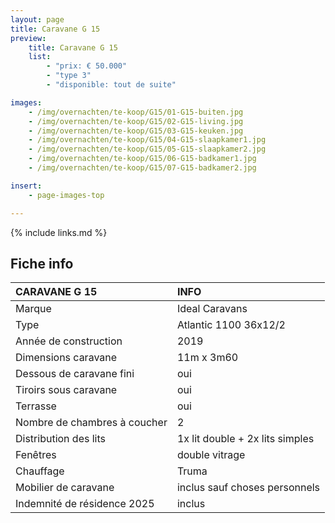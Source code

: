 ```yaml
---
layout: page
title: Caravane G 15
preview:
    title: Caravane G 15
    list:
        - "prix: € 50.000"
        - "type 3"
        - "disponible: tout de suite"

images:
    - /img/overnachten/te-koop/G15/01-G15-buiten.jpg
    - /img/overnachten/te-koop/G15/02-G15-living.jpg
    - /img/overnachten/te-koop/G15/03-G15-keuken.jpg
    - /img/overnachten/te-koop/G15/04-G15-slaapkamer1.jpg
    - /img/overnachten/te-koop/G15/05-G15-slaapkamer2.jpg
    - /img/overnachten/te-koop/G15/06-G15-badkamer1.jpg
    - /img/overnachten/te-koop/G15/07-G15-badkamer2.jpg

insert:
    - page-images-top

---
```


{% include links.md %}


## Fiche info

CARAVANE G 15               | INFO        |
:---------------------------|:------------|
Marque                      |Ideal Caravans
Type                        |Atlantic 1100 36x12/2
Année de construction       |2019
Dimensions caravane         |11m x 3m60
Dessous de caravane fini    |oui
Tiroirs sous caravane       |oui
Terrasse                    |oui
Nombre de chambres à coucher|2
Distribution des lits       |1x lit double + 2x lits simples
Fenêtres                    |double vitrage
Chauffage                   |Truma
Mobilier de caravane        |inclus sauf choses personnels
Indemnité de résidence 2025 |inclus
